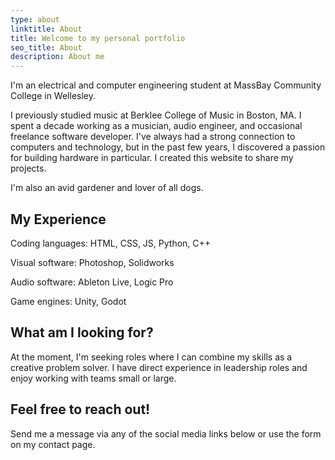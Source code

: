 ```yaml
---
type: about
linktitle: About
title: Welcome to my personal portfolio
seo_title: About
description: About me
---
```


I'm an electrical and computer engineering student at MassBay Community College in Wellesley.

I previously studied music at Berklee College of Music in Boston, MA. I spent a decade working as a musician, audio engineer, and occasional freelance software developer. I've always had a strong connection to computers and technology, but in the past few years, I discovered a passion for building hardware in particular. I created this website to share my projects.

I'm also an avid gardener and lover of all dogs.

## My Experience

Coding languages: HTML, CSS, JS, Python, C++

Visual software: Photoshop, Solidworks

Audio software: Ableton Live, Logic Pro

Game engines: Unity, Godot

## What am I looking for?

At the moment, I'm seeking roles where I can combine my skills as a creative problem solver. I have direct experience in leadership roles and enjoy working with teams small or large.

## Feel free to reach out!

Send me a message via any of the social media links below or use the form on my contact page.